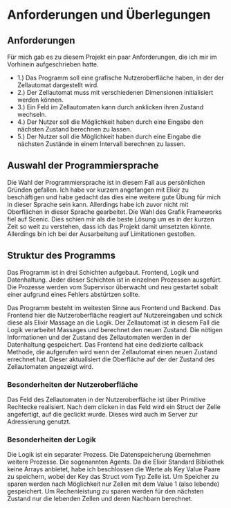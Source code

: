 # Anforderungen und Überlegungen

## Anforderungen

Für mich gab es zu diesem Projekt ein paar Anforderungen,
die ich mir im Vorhinein aufgeschrieben hatte.

* 1.) Das Programm soll eine grafische Nutzeroberfläche haben, in der der Zellautomat dargestellt wird. 
* 2.) Der Zellautomat muss mit verschiedenen Dimensionen initialisiert werden können.
* 3.) Ein Feld im Zellautomaten kann durch anklicken ihren Zustand wechseln.
* 4.) Der Nutzer soll die Möglichkeit haben durch eine Eingabe den nächsten Zustand berechnen zu lassen.
* 5.) Der Nutzer soll die Möglichkeit haben durch eine Eingabe die nächsten Zustände in einem Intervall berechnen zu lassen.


## Auswahl der Programmiersprache

Die Wahl der Programmiersprache ist in diesem Fall aus persönlichen Gründen gefallen.
Ich habe vor kurzem angefangen mit Elixir zu beschäftigen und habe gedacht das dies eine
weitere gute Übung für mich in dieser Sprache sein kann. Allerdings habe ich zuvor nicht mit 
Oberflächen in dieser Sprache gearbeitet. Die Wahl des Grafik Frameworks fiel auf Scenic.
Dies schien mir als die beste Lösung um es in der kurzen Zeit so weit zu verstehen, dass ich das
Projekt damit umsetzten könnte. Allerdings bin ich bei der Ausarbeitung auf Limitationen gestoßen.

## Struktur des Programms

Das Programm ist in drei Schichten aufgebaut.
Frontend, Logik und Datenhaltung. Jeder dieser Schichten ist in einzelnen Prozessen ausgefürt.
Die Prozesse werden vom Supervisor überwacht und neu gestartet sobalt einer aufgrund eines Fehlers abstürtzen sollte.

Das Programm besteht im weitesten Sinne aus Frontend und Backend.
Das Frontend hier die Nutzeroberfläche reagiert auf Nutzereingaben und schick diese als Elixir Massage
an die Logik. Der Zellautomat ist in diesem Fall die Logik verarbeitet Massages und berechnet den neuen Zustand. Die nötigen Informationen und der Zustand des Zellautomaten werden in der Datenhaltung gespeichert. Das Frontend hat eine dedizierte callback Methode, die aufgerufen wird wenn der Zellautomat einen neuen Zustand errechnet hat. Dieser aktualisiert die Oberfläche auf der der Zustand des Zellautomaten angezeigt wird.

### Besonderheiten der Nutzeroberfläche

Das Feld des Zellautomaten in der Nutzeroberfläche ist über Primitive Rechtecke realisiert.
Nach dem clicken in das Feld wird ein Struct der Zelle angefertigt, auf die geclickt wurde. Dieses wird auch im Server zur Adressierung genutzt. 

### Besonderheiten der Logik

Die Logik ist ein separater Prozess. Die Datenspeicherung übernehmen weitere Prozesse. Die sogenannten Agents. Da die Elixir Standard Bibliothek keine Arrays anbietet, habe ich beschlossen die Werte als Key Value Paare zu speichern, wobei der Key das Struct vom Typ Zelle ist.
Um Speicher zu sparen werden nach Möglichkeit nur Zellen mit dem Value 1 (also lebende) gespeichert.
Um Rechenleistung zu sparen werden für den nächsten Zustand nur die lebenden Zellen und deren Nachbarn 
berechnet. 